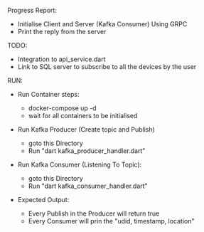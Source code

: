 Progress Report:

- Initialise Client and Server (Kafka Consumer) Using GRPC
- Print the reply from the server

TODO:

- Integration to api_service.dart
- Link to SQL server to subscribe to all the devices by the user

RUN: 

- Run Container steps: 
    - docker-compose up -d
    - wait for all containers to be initialised

- Run Kafka Producer (Create topic and Publish)
    - goto this Directory
    - Run "dart kafka_producer_handler.dart"

- Run Kafka Consumer (Listening To Topic):
    - goto this Directory
    - Run "dart kafka_consumer_handler.dart"

- Expected Output:
    - Every Publish in the Producer will return true
    - Every Consumer will prin the "udid, timestamp, location"

